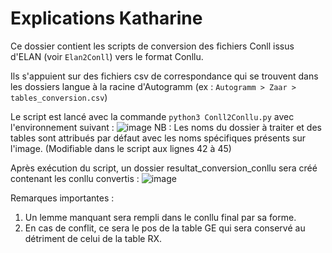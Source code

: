 # Explications Katharine
Ce dossier contient les scripts de conversion des fichiers Conll issus d'ELAN (voir `Elan2Conll`) vers le format Conllu.

Ils s'appuient sur des fichiers csv de correspondance qui se trouvent dans les dossiers langue à la racine d'Autogramm (ex : `Autogramm > Zaar > tables_conversion.csv`)

Le script est lancé avec la commande `python3 Conll2Conllu.py` avec l'environnement suivant :
![image](https://user-images.githubusercontent.com/98810400/171850682-d45f29d6-f0c9-4ed0-a626-dda093ea9bd3.png)
NB : Les noms du dossier à traiter et des tables sont attribués par défaut avec les noms spécifiques présents sur l'image. (Modifiable dans le script aux lignes 42 à 45)

Après exécution du script, un dossier resultat_conversion_conllu sera créé contenant les conllu convertis :
![image](https://user-images.githubusercontent.com/98810400/171850777-dd62966c-dea3-4d9d-8550-3d77025f15f3.png)

Remarques importantes : 
1) Un lemme manquant sera rempli dans le conllu final par sa forme.
2) En cas de conflit, ce sera le pos de la table GE qui sera conservé au détriment de celui de la table RX.
